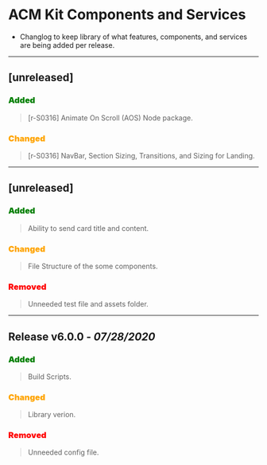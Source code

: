# ACM Kit Components and Services

- Changlog to keep library of what features, components, and services are being added per release.

---

## [unreleased]

<h3 style="color: green;font-weight:900"> Added</h3>

> [r-S0316] Animate On Scroll (AOS) Node package.

<h3 style="color: orange;font-weight:900"> Changed</h3>

> [r-S0316] NavBar, Section Sizing, Transitions, and Sizing for Landing.

---

## [unreleased]

<h3 style="color: green;font-weight:900"> Added</h3>

> Ability to send card title and content.

<h3 style="color: orange;font-weight:900"> Changed</h3>

> File Structure of the some components.

<h3 style="color: red;font-weight:900"> Removed</h3>

> Unneeded test file and assets folder.

---

## **Release v6.0.0** - _07/28/2020_

<h3 style="color: green;font-weight:900"> Added</h3>

> Build Scripts.

<h3 style="color: orange;font-weight:900"> Changed</h3>

> Library verion.

<h3 style="color: red;font-weight:900"> Removed</h3>

> Unneeded config file.
